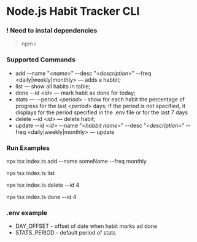 # Node.js Habit Tracker CLI

### ! Need to instal dependencies

>npm i

### Supported Commands
  * add   --name "<*name*>" --desc "<*description*>" --freq <daily|weekly|monthly> — adds a habbit;
  * list — show all habits in table;
  * done  --id <*id*> — mark habit as done for today;
  * stats — --period <*period*> - show for each habit the percentage of progress for the last <*period*> days; If the period is not specified, it displays for the period specified in the .env file or for the last 7 days
  * delete --id <*id*> — delete habit;
  * update --id <*id*> --name "<*habbit name*>" --desc "<*description*>" --freq <daily|weekly|monthly> — update

### Run Examples
npx tsx index.ts add --name someName --freq monthly

npx tsx index.ts list

npx tsx index.ts delete --id 4

npx tsx index.ts done  --id 4

### .env example

* DAY_OFFSET - offset of date when habit marks ad done
* STATS_PERIOD - default period of stats
